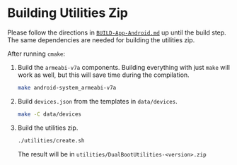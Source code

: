 Building Utilities Zip
======================

Please follow the directions in [`BUILD-App-Android.md`](BUILD-App-Android.md) up until the build step. The same dependencies are needed for building the utilities zip.

After running `cmake`:

1. Build the `armeabi-v7a` components. Building everything with just `make` will work as well, but this will save time during the compilation.

   ```sh
   make android-system_armeabi-v7a
   ```

2. Build `devices.json` from the templates in `data/devices`.

   ```sh
   make -C data/devices
   ```

3. Build the utilities zip.

   ```sh
   ./utilities/create.sh
   ```

   The result will be in `utilities/DualBootUtilities-<version>.zip`
